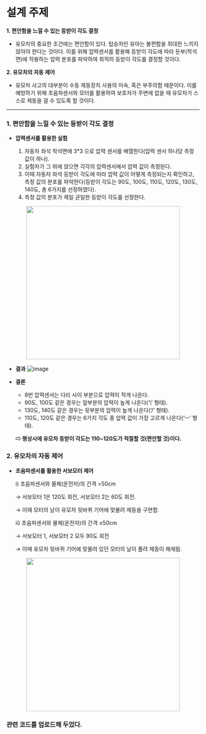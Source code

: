 # 설계 주제

**1. 편안함을 느낄 수 있는 등받이 각도 결정**
- 유모차의 중요한 조건에는 편안함이 있다. 탑승자인 유아는 불편함을 최대한 느끼지 않아야 한다는 것이다. 이를 위해 압력센서를 활용해  등받이 각도에 따라 둔부(착석면)에 작용하는 압력 분포를 파악하여 최적의 등받이 각도를 결정할 것이다.

**2. 유모차의 자동 제어**
- 유모차 사고의 대부분이 수동 제동장치 사용의 미숙, 혹은 부주의함 때문이다.  이를 예방하기 위해 초음파센서와 모터를 활용하여 보호자가 주변에 없을 때 유모차가 스스로 제동을 걸 수 있도록 할 것이다.  

---

### 1. 편안함을 느낄 수 있는 등받이 각도 결정

- **압력센서를 활용한 실험**

  1. 자동차 좌석 착석면에 3*3 으로 압력 센서를 배열한다(압력 센서 하나당 측정 값이 하나).
  2. 실험자가 그 위에 앉으면 각각의 압력센서에서 압력 값이 측정된다.
  3. 이때 자동차 좌석 등받이 각도에 따라  압력 값이 어떻게 측정되는지 확인하고,  측정 값의 분포를 파악한다(등받이 각도는 90도, 100도, 110도, 120도, 130도, 140도, 총 6가지를 선정하였다).
  4. 측정 값의 분포가 제일 균일한 등받이 각도를 선정한다.  

<p align="center">
<img src = "https://user-images.githubusercontent.com/108641325/210345680-84e6eddc-1f90-42e7-9206-4e37395d41cc.png" height="400px" width="400px" >
</p>

- **결과**
![image](https://user-images.githubusercontent.com/108641325/210346601-59e9419b-f2a6-4d3d-9ba5-d663a75a3bba.png)

- **결론**

  - 8번 압력센서는 다리 사이 부분으로 압력이 적게 나온다.
  - 90도, 100도 같은 경우는 앞부분의 압력이 높게 나온다(‘\’ 형태).
  - 130도, 140도 같은 경우는 뒷부분의 압력이 높게 나온다(‘/’ 형태). 
  - 110도, 120도 같은 경우는 6가지 각도 중 압력 값이 가장 고르게 나온다(‘ㅡ’ 형태).  

  **⇨ 평상시에 유모차 등받이 각도는 110~120도가 적절할 것(편안할 것)이다.**

### 2. 유모차의 자동 제어

- **초음파센서를 활용한 서보모터 제어**

  i) 초음파센서와 물체(운전자)의 간격 >50cm 
  
   → 서보모터 1은 120도 회전, 서보모터 2는 60도 회전.
   
   → 이때 모터의 날이 유모차 뒷바퀴 기어에 맞물려 제동을 구현함.

  ii) 초음파센서와 물체(운전자)의 간격 ≤50cm
  
   → 서보모터 1, 서보모터 2 모두 90도 회전
   
   → 이때 유모차 뒷바퀴 기어에 맞물려 있던 모터의 날이 풀려 제동이 해제됨.

<p align="center">
<img src = "https://user-images.githubusercontent.com/108641325/210348450-df2e4914-3177-432a-b88b-5dbd8d64a417.png" height="400px" width="400px">
</p>

### 관련 코드를 업로드해 두었다.

